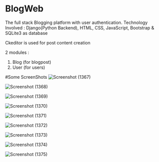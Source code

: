 # BlogWeb

The full stack Blogging platform with user authentication.
Technology Involved : Django(Python Backend), HTML, CSS, JavaScript, Bootstrap & SQLite3 as database

Ckeditor is used for post content creation

2 modules :
1) Blog (for blogpost)
2) User (for users)

#Some ScreenShots
![Screenshot (1367)](https://user-images.githubusercontent.com/74095250/141988558-0f8d97e8-f307-496f-bd72-d68dfc31e2fe.png)

![Screenshot (1368)](https://user-images.githubusercontent.com/74095250/141988877-c9aa0ecd-047e-48e8-8be2-0e370e76e37a.png)

![Screenshot (1369)](https://user-images.githubusercontent.com/74095250/141988901-ca48ecfa-1928-423a-a2ef-25ad7d99f459.png)

![Screenshot (1370)](https://user-images.githubusercontent.com/74095250/141988912-b92a5034-7c4c-48bd-a24f-10a34c58f746.png)

![Screenshot (1371)](https://user-images.githubusercontent.com/74095250/141988941-56a26451-734f-48cd-b96d-f85906ac116f.png)

![Screenshot (1372)](https://user-images.githubusercontent.com/74095250/141988949-3f3de0eb-32ae-4574-95ee-59d4bc420839.png)

![Screenshot (1373)](https://user-images.githubusercontent.com/74095250/141989117-73f0e18e-8dec-4250-b5a7-3b962f7b8b98.png)

![Screenshot (1374)](https://user-images.githubusercontent.com/74095250/141989121-21866127-97d8-4295-9220-1d34882720a4.png)

![Screenshot (1375)](https://user-images.githubusercontent.com/74095250/141988819-e7813957-d3cb-42bd-bc32-91a4a2915338.png)
